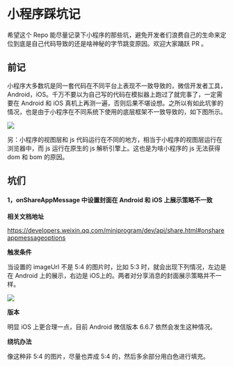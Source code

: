 # 小程序踩坑记

希望这个 Repo 能尽量记录下小程序的那些坑，避免开发者们浪费自己的生命来定位到底是自己代码导致的还是啥神秘的字节跳变原因。欢迎大家踊跃 PR 。



## 前记

小程序大多数坑是同一套代码在不同平台上表现不一致导致的，微信开发者工具，Android，iOS。千万不要以为自己写的代码在模拟器上跑过了就完事了，一定需要在 Android 和 iOS 真机上再测一遍，否则后果不堪设想。之所以有如此坑爹的情况，也是由于小程序在不同系统下使用的底层框架不一致导致的，如下图所示。 

![](https://raw.github.com/Kujiale-Mobile/MP-Keng/master/img/0.jpeg)

另：小程序的视图层和 js 代码运行在不同的地方，相当于小程序的视图层运行在浏览器中，而 js 运行在原生的 js 解析引擎上。这也是为啥小程序的 js 无法获得 dom 和 bom 的原因。



## 坑们

#### 1，onShareAppMessage 中设置封面在 Android 和 iOS 上展示策略不一致

**相关文档地址**

https://developers.weixin.qq.com/miniprogram/dev/api/share.html#onshareappmessageoptions

**触发条件**

当设置的 imageUrl 不是 5:4 的图片时，比如 5:3 时，就会出现下列情况，左边是在 Android 上的展示，右边是 iOS上的。两者对分享消息的封面展示策略并不一样。

![](https://raw.github.com/Kujiale-Mobile/MP-Keng/master/img/1.png)

**版本**

明显 iOS 上更合理一点，目前 Android 微信版本 6.6.7 依然会发生这种情况。

**绕坑办法**

像这种非 5:4 的图片，尽量也弄成 5:4 的，然后多余部分用白色进行填充。

